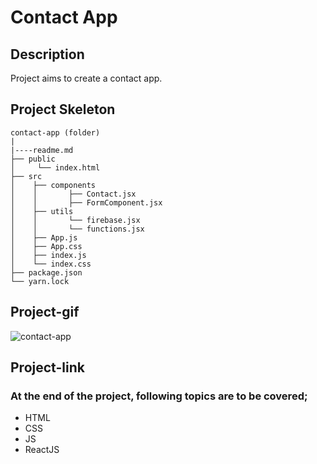 # Contact App
## Description
Project aims to create a contact app.
## Project Skeleton
```
contact-app (folder)
|
|----readme.md        
├── public
│     └── index.html
├── src
│    ├── components
│    │       ├── Contact.jsx
│    │       ├── FormComponent.jsx
│    ├── utils
│    │       └── firebase.jsx
│    │       └── functions.jsx
│    ├── App.js
│    ├── App.css
│    ├── index.js
│    └── index.css
├── package.json
└── yarn.lock
```
## Project-gif
![contact-app](https://github.com/axel-ac/contact-app/assets/102467587/6e96736f-ab2f-4f18-8944-65aaecdcefd3)
## Project-link

### At the end of the project, following topics are to be covered;
- HTML
- CSS
- JS
- ReactJS
